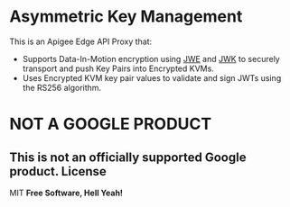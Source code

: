 # Asymmetric Key Management
This is an Apigee Edge API Proxy that:
 - Supports Data-In-Motion encryption using [JWE](https://tools.ietf.org/html/rfc7516#section-3) and [JWK](https://tools.ietf.org/html/rfc7517) to securely transport and push Key Pairs into Encrypted KVMs.
 - Uses Encrypted KVM key pair values to validate and sign JWTs using the RS256 algorithm.
# NOT A GOOGLE PRODUCT
This is not an officially supported Google product.
License
----
MIT
**Free Software, Hell Yeah!**